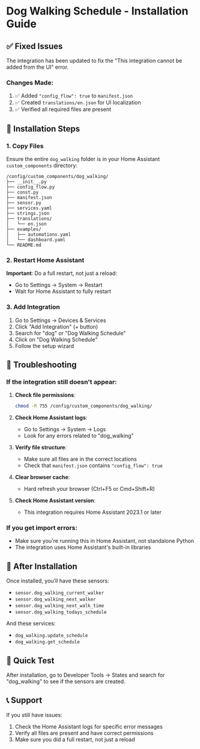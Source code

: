 # Dog Walking Schedule - Installation Guide

## ✅ Fixed Issues

The integration has been updated to fix the "This integration cannot be added from the UI" error.

### Changes Made:
1. ✅ Added `"config_flow": true` to `manifest.json`
2. ✅ Created `translations/en.json` for UI localization
3. ✅ Verified all required files are present

## 🚀 Installation Steps

### 1. Copy Files
Ensure the entire `dog_walking` folder is in your Home Assistant `custom_components` directory:
```
/config/custom_components/dog_walking/
├── __init__.py
├── config_flow.py
├── const.py
├── manifest.json
├── sensor.py
├── services.yaml
├── strings.json
├── translations/
│   └── en.json
├── examples/
│   ├── automations.yaml
│   └── dashboard.yaml
└── README.md
```

### 2. Restart Home Assistant
**Important**: Do a full restart, not just a reload:
- Go to Settings → System → Restart
- Wait for Home Assistant to fully restart

### 3. Add Integration
1. Go to Settings → Devices & Services
2. Click "Add Integration" (+ button)
3. Search for "dog" or "Dog Walking Schedule"
4. Click on "Dog Walking Schedule"
5. Follow the setup wizard

## 🔧 Troubleshooting

### If the integration still doesn't appear:

1. **Check file permissions**:
   ```bash
   chmod -R 755 /config/custom_components/dog_walking/
   ```

2. **Check Home Assistant logs**:
   - Go to Settings → System → Logs
   - Look for any errors related to "dog_walking"

3. **Verify file structure**:
   - Make sure all files are in the correct locations
   - Check that `manifest.json` contains `"config_flow": true`

4. **Clear browser cache**:
   - Hard refresh your browser (Ctrl+F5 or Cmd+Shift+R)

5. **Check Home Assistant version**:
   - This integration requires Home Assistant 2023.1 or later

### If you get import errors:
- Make sure you're running this in Home Assistant, not standalone Python
- The integration uses Home Assistant's built-in libraries

## 📱 After Installation

Once installed, you'll have these sensors:
- `sensor.dog_walking_current_walker`
- `sensor.dog_walking_next_walker`
- `sensor.dog_walking_next_walk_time`
- `sensor.dog_walking_todays_schedule`

And these services:
- `dog_walking.update_schedule`
- `dog_walking.get_schedule`

## 🎯 Quick Test

After installation, go to Developer Tools → States and search for "dog_walking" to see if the sensors are created.

## 📞 Support

If you still have issues:
1. Check the Home Assistant logs for specific error messages
2. Verify all files are present and have correct permissions
3. Make sure you did a full restart, not just a reload 